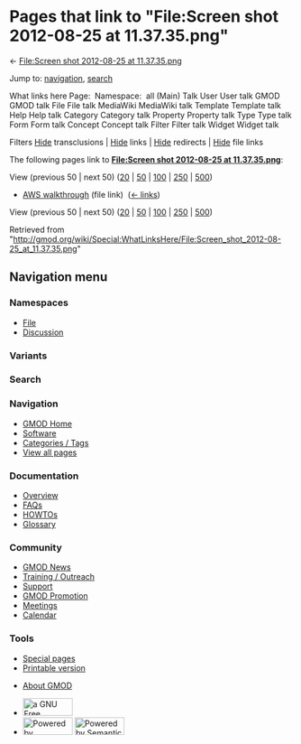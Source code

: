 <div id="mw-page-base" class="noprint">

</div>

<div id="mw-head-base" class="noprint">

</div>

<div id="content" class="mw-body" role="main">

<span id="top"></span>

<div id="mw-js-message" style="display:none;">

</div>



# <span dir="auto">Pages that link to "File:Screen shot 2012-08-25 at 11.37.35.png"</span>

<div id="bodyContent">

<div id="contentSub">

← [File:Screen shot 2012-08-25 at
11.37.35.png](/wiki/File:Screen_shot_2012-08-25_at_11.37.35.png "File:Screen shot 2012-08-25 at 11.37.35.png")

</div>

<div id="jump-to-nav" class="mw-jump">

Jump to: [navigation](#mw-navigation), [search](#p-search)

</div>

<div id="mw-content-text">

What links here Page:  Namespace:  all (Main) Talk User User talk GMOD
GMOD talk File File talk MediaWiki MediaWiki talk Template Template talk
Help Help talk Category Category talk Property Property talk Type Type
talk Form Form talk Concept Concept talk Filter Filter talk Widget
Widget talk

Filters
[Hide](/mediawiki/index.php?title=Special:WhatLinksHere/File:Screen_shot_2012-08-25_at_11.37.35.png&hidetrans=1 "Special:WhatLinksHere/File:Screen shot 2012-08-25 at 11.37.35.png")
transclusions \|
[Hide](/mediawiki/index.php?title=Special:WhatLinksHere/File:Screen_shot_2012-08-25_at_11.37.35.png&hidelinks=1 "Special:WhatLinksHere/File:Screen shot 2012-08-25 at 11.37.35.png")
links \|
[Hide](/mediawiki/index.php?title=Special:WhatLinksHere/File:Screen_shot_2012-08-25_at_11.37.35.png&hideredirs=1 "Special:WhatLinksHere/File:Screen shot 2012-08-25 at 11.37.35.png")
redirects \|
[Hide](/mediawiki/index.php?title=Special:WhatLinksHere/File:Screen_shot_2012-08-25_at_11.37.35.png&hideimages=1 "Special:WhatLinksHere/File:Screen shot 2012-08-25 at 11.37.35.png")
file links

The following pages link to **[File:Screen shot 2012-08-25 at
11.37.35.png](/wiki/File:Screen_shot_2012-08-25_at_11.37.35.png "File:Screen shot 2012-08-25 at 11.37.35.png")**:

View (previous 50 \| next 50)
([20](/mediawiki/index.php?title=Special:WhatLinksHere/File:Screen_shot_2012-08-25_at_11.37.35.png&limit=20 "Special:WhatLinksHere/File:Screen shot 2012-08-25 at 11.37.35.png")
\|
[50](/mediawiki/index.php?title=Special:WhatLinksHere/File:Screen_shot_2012-08-25_at_11.37.35.png&limit=50 "Special:WhatLinksHere/File:Screen shot 2012-08-25 at 11.37.35.png")
\|
[100](/mediawiki/index.php?title=Special:WhatLinksHere/File:Screen_shot_2012-08-25_at_11.37.35.png&limit=100 "Special:WhatLinksHere/File:Screen shot 2012-08-25 at 11.37.35.png")
\|
[250](/mediawiki/index.php?title=Special:WhatLinksHere/File:Screen_shot_2012-08-25_at_11.37.35.png&limit=250 "Special:WhatLinksHere/File:Screen shot 2012-08-25 at 11.37.35.png")
\|
[500](/mediawiki/index.php?title=Special:WhatLinksHere/File:Screen_shot_2012-08-25_at_11.37.35.png&limit=500 "Special:WhatLinksHere/File:Screen shot 2012-08-25 at 11.37.35.png"))

- [AWS walkthrough](/wiki/AWS_walkthrough "AWS walkthrough") (file link)
  ‎ <span class="mw-whatlinkshere-tools">([←
  links](/mediawiki/index.php?title=Special:WhatLinksHere&target=AWS+walkthrough "Special:WhatLinksHere"))</span>

View (previous 50 \| next 50)
([20](/mediawiki/index.php?title=Special:WhatLinksHere/File:Screen_shot_2012-08-25_at_11.37.35.png&limit=20 "Special:WhatLinksHere/File:Screen shot 2012-08-25 at 11.37.35.png")
\|
[50](/mediawiki/index.php?title=Special:WhatLinksHere/File:Screen_shot_2012-08-25_at_11.37.35.png&limit=50 "Special:WhatLinksHere/File:Screen shot 2012-08-25 at 11.37.35.png")
\|
[100](/mediawiki/index.php?title=Special:WhatLinksHere/File:Screen_shot_2012-08-25_at_11.37.35.png&limit=100 "Special:WhatLinksHere/File:Screen shot 2012-08-25 at 11.37.35.png")
\|
[250](/mediawiki/index.php?title=Special:WhatLinksHere/File:Screen_shot_2012-08-25_at_11.37.35.png&limit=250 "Special:WhatLinksHere/File:Screen shot 2012-08-25 at 11.37.35.png")
\|
[500](/mediawiki/index.php?title=Special:WhatLinksHere/File:Screen_shot_2012-08-25_at_11.37.35.png&limit=500 "Special:WhatLinksHere/File:Screen shot 2012-08-25 at 11.37.35.png"))

</div>

<div class="printfooter">

Retrieved from
"<http://gmod.org/wiki/Special:WhatLinksHere/File:Screen_shot_2012-08-25_at_11.37.35.png>"

</div>

<div id="catlinks" class="catlinks catlinks-allhidden">

</div>

<div class="visualClear">

</div>

</div>

</div>

<div id="mw-navigation">

## Navigation menu

<div id="mw-head">



<div id="left-navigation">

<div id="p-namespaces" class="vectorTabs" role="navigation"
aria-labelledby="p-namespaces-label">

### Namespaces

- <span id="ca-nstab-image"><a href="/wiki/File:Screen_shot_2012-08-25_at_11.37.35.png"
  accesskey="c" title="View the file page [c]">File</a></span>
- <span id="ca-talk"><a
  href="/mediawiki/index.php?title=File_talk:Screen_shot_2012-08-25_at_11.37.35.png&amp;action=edit&amp;redlink=1"
  accesskey="t"
  title="Discussion about the content page [t]">Discussion</a></span>

</div>

<div id="p-variants" class="vectorMenu emptyPortlet" role="navigation"
aria-labelledby="p-variants-label">

### 

### Variants[](#)

<div class="menu">

</div>

</div>

</div>

<div id="right-navigation">





</div>

<div id="p-search" role="search">

### Search

<div id="simpleSearch">

</div>

</div>

</div>

</div>

<div id="mw-panel">

<div id="p-logo" role="banner">

<a href="/wiki/Main_Page"
style="background-image: url(http://gmod.org/images/GMOD-cogs.png);"
title="Visit the main page"></a>

</div>

<div id="p-Navigation" class="portal" role="navigation"
aria-labelledby="p-Navigation-label">

### Navigation

<div class="body">

- <span id="n-GMOD-Home">[GMOD Home](/wiki/Main_Page)</span>
- <span id="n-Software">[Software](/wiki/GMOD_Components)</span>
- <span id="n-Categories-.2F-Tags">[Categories /
  Tags](/wiki/Categories)</span>
- <span id="n-View-all-pages">[View all
  pages](/wiki/Special:AllPages)</span>

</div>

</div>

<div id="p-Documentation" class="portal" role="navigation"
aria-labelledby="p-Documentation-label">

### Documentation

<div class="body">

- <span id="n-Overview">[Overview](/wiki/Overview)</span>
- <span id="n-FAQs">[FAQs](/wiki/Category:FAQ)</span>
- <span id="n-HOWTOs">[HOWTOs](/wiki/Category:HOWTO)</span>
- <span id="n-Glossary">[Glossary](/wiki/Glossary)</span>

</div>

</div>

<div id="p-Community" class="portal" role="navigation"
aria-labelledby="p-Community-label">

### Community

<div class="body">

- <span id="n-GMOD-News">[GMOD News](/wiki/GMOD_News)</span>
- <span id="n-Training-.2F-Outreach">[Training /
  Outreach](/wiki/Training_and_Outreach)</span>
- <span id="n-Support">[Support](/wiki/Support)</span>
- <span id="n-GMOD-Promotion">[GMOD
  Promotion](/wiki/GMOD_Promotion)</span>
- <span id="n-Meetings">[Meetings](/wiki/Meetings)</span>
- <span id="n-Calendar">[Calendar](/wiki/Calendar)</span>

</div>

</div>

<div id="p-tb" class="portal" role="navigation"
aria-labelledby="p-tb-label">

### Tools

<div class="body">

- <span id="t-specialpages"><a href="/wiki/Special:SpecialPages" accesskey="q"
  title="A list of all special pages [q]">Special pages</a></span>
- <span id="t-print"><a
  href="/mediawiki/index.php?title=Special:WhatLinksHere/File:Screen_shot_2012-08-25_at_11.37.35.png&amp;printable=yes"
  rel="alternate" accesskey="p"
  title="Printable version of this page [p]">Printable version</a></span>

</div>

</div>

</div>

</div>

<div id="footer" role="contentinfo">

- <span id="footer-places-about">[About
  GMOD](/wiki/GMOD:About "GMOD:About")</span>

<!-- -->

- <span id="footer-copyrightico">[<img src="http://www.gnu.org/graphics/gfdl-logo-small.png" width="88"
  height="31" alt="a GNU Free Documentation License" />](http://www.gnu.org/licenses/fdl-1.3.html)</span>
- <span id="footer-poweredbyico">[<img src="/mediawiki/skins/common/images/poweredby_mediawiki_88x31.png"
  width="88" height="31" alt="Powered by MediaWiki" />](//www.mediawiki.org/)
  [<img
  src="/mediawiki/extensions/SemanticMediaWiki/includes/../resources/images/smw_button.png"
  width="88" height="31" alt="Powered by Semantic MediaWiki" />](https://www.semantic-mediawiki.org/wiki/Semantic_MediaWiki)</span>

<div style="clear:both">

</div>

</div>
